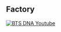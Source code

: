 ## Factory
[![BTS DNA Youtube](https://img.youtube.com/vi/nLJ-a6S_e_M/0.jpg)](https://www.youtube.com/watch?v=nLJ-a6S_e_M)
